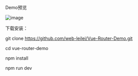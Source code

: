 Demo预览

![image](https://www.leileiqq.com/upload/201901/12/201901121312133460.gif)

下载安装：

git clone https://github.com/web-leilei/Vue-Router-Demo.git

cd vue-router-demo

npm install

npm run dev

